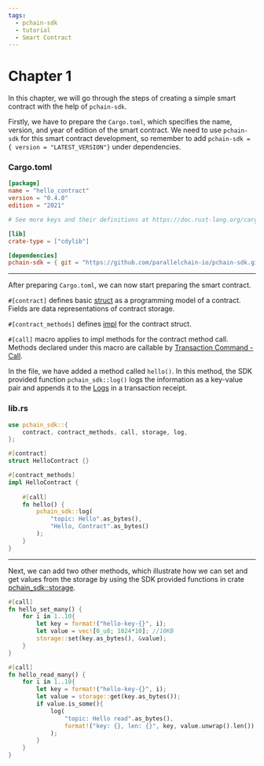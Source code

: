 ```yaml
---
tags:
  - pchain-sdk
  - tutorial
  - Smart Contract
---
```


# Chapter 1

In this chapter, we will go through the steps of creating a simple smart contract with the help of `pchain-sdk`.

Firstly, we have to prepare the `Cargo.toml`, which specifies the name, version, and year of edition of the smart contract. We need to use `pchain-sdk` for this smart contract development, so remember to add `pchain-sdk = { version = "LATEST_VERSION"}` under dependencies.
### Cargo.toml
```toml
[package]
name = "hello_contract"
version = "0.4.0"
edition = "2021"

# See more keys and their definitions at https://doc.rust-lang.org/cargo/reference/manifest.html

[lib]
crate-type = ["cdylib"]

[dependencies]
pchain-sdk = { git = "https://github.com/parallelchain-io/pchain-sdk.git" }
```

---

After preparing `Cargo.toml`, we can now start preparing the smart contract.  

`#[contract]` defines basic [struct](https://doc.rust-lang.org/book/ch05-01-defining-structs.html) as a programming model of a contract. 
Fields are data representations of contract storage.

`#[contract_methods]` defines [impl](https://doc.rust-lang.org/std/keyword.impl.html) for the contract struct. 

`#[call]` macro applies to impl methods for the contract method call. Methods declared under this macro are callable by [Transaction Command - Call](/concepts/transaction/).

In the file, we have added a method called `hello()`. In this method, the SDK provided function `pchain_sdk::log()` logs the information as a key-value pair and appends it to the [Logs](/concepts/transaction#receipt-and-logs) in a transaction receipt.

### lib.rs
```rust
use pchain_sdk::{
    contract, contract_methods, call, storage, log, 
};

#[contract]
struct HelloContract {}

#[contract_methods] 
impl HelloContract {
    
    #[call]
    fn hello() {
        pchain_sdk::log(
            "topic: Hello".as_bytes(), 
            "Hello, Contract".as_bytes()
        );
    }
}
```

---

Next, we can add two other methods, which illustrate how we can set and get values from the storage by using the SDK provided functions in crate [pchain_sdk::storage](/smart_contract_sdk/advance/contract_storage#accessing-storage).

```rust
#[call]
fn hello_set_many() {
    for i in 1..10{
        let key = format!("hello-key-{}", i);
        let value = vec![0_u8; 1024*10]; //10KB
        storage::set(key.as_bytes(), &value);
    }
}

#[call]
fn hello_read_many() {
    for i in 1..10{
        let key = format!("hello-key-{}", i);
        let value = storage::get(key.as_bytes());
        if value.is_some(){
            log(
                "topic: Hello read".as_bytes(), 
                format!("key: {}, len: {}", key, value.unwrap().len()).as_bytes()
            );
        }
    }
}

```